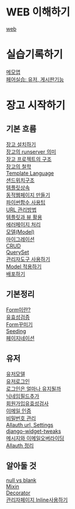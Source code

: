 # WEB 이해하기
[web](./WEB.md)
  
# 실습기록하기
[메모앱](./%EC%9E%A5%EA%B3%A0%EC%97%B0%EC%8A%B5/todo/)
<br>
[페어실습: 유저, 게시판기능](https://github.com/kleenex1/fourth_pair)

# 장고 시작하기
## 기본 흐름
[장고 설치하기](./installation.md) <br>
[장고의 runserver 의미](./runserver.md)<br>
[장고 프로젝트의 구조](./project_structure.md)<br>
[장고의 철학](./reusable_app.md)<br>
[Template Language](./Template_language.md)<br>
[샌드위치구조](./sandwitches.md)<br>
[템플릿상속](./template_inheritance.md)<br>
[동적웹페이지 만들기](./dynamic.md)<br>
[파이썬함수 사용팁](./python_function_tips.md)<br>
[URL 관리방법](./manage_url.md)<br>
[템플릿과 뷰 활용](./template_and_view.md)<br>
[에러페이지 처리](./error_pages.md)<br>
[모델(Model)](./model.md)<br>
[마이그레이션](./migration.md)<br>
[CRUD](./CRUD.md)<br>
[QuerySet](./queryset.md)<br>
[관리자도구 사용하기](./admin.md)<br>
[Model 적용하기](./applying_model.md)<br>
[배포하기](./publish.md)<br>

## 기본정리<br>
[Form이란?](./form.md)<br>
[유효성검증](./validators.md)<br>
[Form꾸미기](./form2.md)<br>
[Seeding](./seeding.md)<br>
[페이지네이션](./pagination.md)<br>

## 유저<br>
[유저모델](./User.md)<br>
[유저로그인](./User2.md)<br>
[로그인은 얼마나 유지될까](./login.md)<br>
[닉네임필드추가](./nickname.md)<br>
[회원가입유효성검사](./uservalidators.md)<br>
[이메일 인증](./email.md)<br>
[비밀번호 관리](./password.md)<br>
[Allauth url, Settings](./allauthsetting.md)<br>
[django-widget-tweaks](./widget-tweaks.md)<br>
[메시지와 이메일오버라이딩](./message_emailoverriding.md)<br>
[Allauth 정리](./allauth.md)<br>

## 알아둘 것
[null vs blank](./nullblank.md)<br>
[Mixin](./mixin.md)<br>
[Decorator](./decorator.md)<br>
[관리자페이지 Inline사용하기](./admin_inline.md)<br>